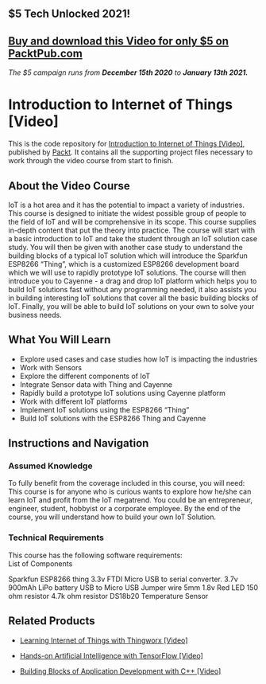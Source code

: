 ## $5 Tech Unlocked 2021!
[Buy and download this Video for only $5 on PacktPub.com](https://www.packtpub.com/product/introduction-to-internet-of-things-video/9781788830652)
-----
*The $5 campaign         runs from __December 15th 2020__ to __January 13th 2021.__*

# Introduction to Internet of Things [Video]
This is the code repository for [Introduction to Internet of Things [Video]](https://www.packtpub.com/virtualization-and-cloud/introduction-internet-things-video?utm_source=github&utm_medium=repository&utm_campaign=9781788830652), published by [Packt](https://www.packtpub.com/?utm_source=github). It contains all the supporting project files necessary to work through the video course from start to finish.
## About the Video Course
IoT is a hot area and it has the potential to impact a variety of industries. This course is designed to initiate the widest possible group of people to the field of IoT and will be comprehensive in its scope. This course supplies in-depth content that put the theory into practice. 
The course will start with a basic introduction to IoT and take the student through an IoT solution case study. You will then be given with another case study to understand the building blocks of a typical IoT solution which will introduce the Sparkfun ESP8266 “Thing”, which is a customized ESP8266 development board which we will use to rapidly prototype IoT solutions. The course will then introduce you to Cayenne - a drag and drop IoT platform which helps you to build IoT solutions fast without any programming needed, it also assists you in building interesting IoT solutions that cover all the basic building blocks of IoT.
Finally, you will be able to build IoT solutions on your own to solve your business needs.

<H2>What You Will Learn</H2>
<DIV class=book-info-will-learn-text>
<UL>
<LI>Explore used cases and case studies how IoT is impacting the industries
<LI>Work with Sensors
<LI>Explore the different components of IoT
<LI>Integrate Sensor data with Thing and Cayenne
<LI>Rapidly build a prototype IoT solutions using Cayenne platform
<LI>Work with different IoT platforms
<LI>Implement IoT solutions using the ESP8266 “Thing”
<LI>Build IoT solutions with the ESP8266 Thing and Cayenne </LI></UL></DIV>

## Instructions and Navigation
### Assumed Knowledge
To fully benefit from the coverage included in this course, you will need:<br/>
This course is for anyone who is curious wants to explore how he/she can learn IoT and profit from the IoT megatrend. You could be an entrepreneur, engineer, student, hobbyist or a corporate employee. By the end of the course, you will understand how to build your own IoT Solution.
### Technical Requirements
This course has the following software requirements:<br/>
﻿List of Components

Sparkfun ESP8266 thing 
3.3v FTDI Micro USB to serial converter.
3.7v 900mAh LiPo battery
USB to Micro USB
Jumper wire
5mm 1.8v Red LED 
150 ohm resistor
4.7k ohm resistor
DS18b20 Temperature Sensor


## Related Products
* [Learning Internet of Things with Thingworx [Video]](https://www.packtpub.com/application-development/learning-internet-things-thingworx-video?utm_source=github&utm_medium=repository&utm_campaign=9781788290333)

* [Hands-on Artificial Intelligence with TensorFlow [Video]](https://www.packtpub.com/big-data-and-business-intelligence/hands-artificial-intelligence-tensorflow-video?utm_source=github&utm_medium=repository&utm_campaign=9781789135091)

* [Building Blocks of Application Development with C++ [Video]](https://www.packtpub.com/application-development/building-blocks-application-development-c-video?utm_source=github&utm_medium=repository&utm_campaign=9781788294355)

